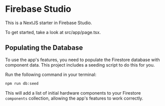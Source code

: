 # Firebase Studio

This is a NextJS starter in Firebase Studio.

To get started, take a look at src/app/page.tsx.

## Populating the Database

To use the app's features, you need to populate the Firestore database with component data.
This project includes a seeding script to do this for you.

Run the following command in your terminal:

```bash
npm run db:seed
```

This will add a list of initial hardware components to your Firestore `components` collection, allowing the app's features to work correctly.
